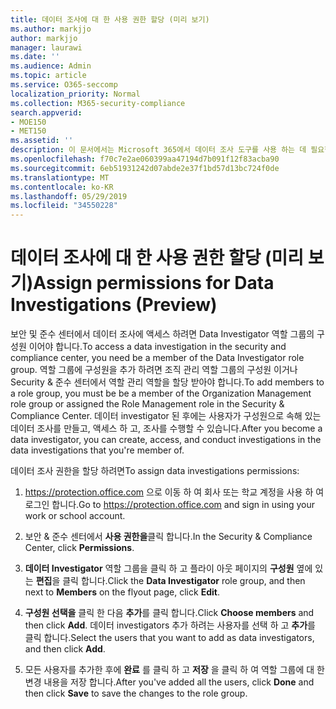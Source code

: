 ```yaml
---
title: 데이터 조사에 대 한 사용 권한 할당 (미리 보기)
ms.author: markjjo
author: markjjo
manager: laurawi
ms.date: ''
ms.audience: Admin
ms.topic: article
ms.service: O365-seccomp
localization_priority: Normal
ms.collection: M365-security-compliance
search.appverid:
- MOE150
- MET150
ms.assetid: ''
description: 이 문서에서는 Microsoft 365에서 데이터 조사 도구를 사용 하는 데 필요한 사용 권한을 설정 하는 방법에 대해 설명 합니다.
ms.openlocfilehash: f70c7e2ae060399aa47194d7b091f12f83acba90
ms.sourcegitcommit: 6eb51931242d07abde2e37f1bd57d13bc724f0de
ms.translationtype: MT
ms.contentlocale: ko-KR
ms.lasthandoff: 05/29/2019
ms.locfileid: "34550228"
---
```

# <a name="assign-permissions-for-data-investigations-preview"></a><span data-ttu-id="32d3a-103">데이터 조사에 대 한 사용 권한 할당 (미리 보기)</span><span class="sxs-lookup"><span data-stu-id="32d3a-103">Assign permissions for Data Investigations (Preview)</span></span>

<span data-ttu-id="32d3a-104">보안 및 준수 센터에서 데이터 조사에 액세스 하려면 Data Investigator 역할 그룹의 구성원 이어야 합니다.</span><span class="sxs-lookup"><span data-stu-id="32d3a-104">To access a data investigation in the security and compliance center, you need be a member of the Data Investigator role group.</span></span> <span data-ttu-id="32d3a-105">역할 그룹에 구성원을 추가 하려면 조직 관리 역할 그룹의 구성원 이거나 Security & 준수 센터에서 역할 관리 역할을 할당 받아야 합니다.</span><span class="sxs-lookup"><span data-stu-id="32d3a-105">To add members to a role group, you must be be a member of the Organization Management role group or assigned the Role Management role in the Security & Compliance Center.</span></span> <span data-ttu-id="32d3a-106">데이터 investigator 된 후에는 사용자가 구성원으로 속해 있는 데이터 조사를 만들고, 액세스 하 고, 조사를 수행할 수 있습니다.</span><span class="sxs-lookup"><span data-stu-id="32d3a-106">After you become a data investigator, you can create, access, and conduct investigations in the data investigations that you're member of.</span></span>

<span data-ttu-id="32d3a-107">데이터 조사 권한을 할당 하려면</span><span class="sxs-lookup"><span data-stu-id="32d3a-107">To assign data investigations permissions:</span></span>

1. <span data-ttu-id="32d3a-108">https://protection.office.com 으로 이동 하 여 회사 또는 학교 계정을 사용 하 여 로그인 합니다.</span><span class="sxs-lookup"><span data-stu-id="32d3a-108">Go to https://protection.office.com and sign in using your work or school account.</span></span>

3. <span data-ttu-id="32d3a-109">보안 & 준수 센터에서 **사용 권한을**클릭 합니다.</span><span class="sxs-lookup"><span data-stu-id="32d3a-109">In the Security & Compliance Center, click **Permissions**.</span></span> 

4. <span data-ttu-id="32d3a-110">**데이터 Investigator** 역할 그룹을 클릭 하 고 플라이 아웃 페이지의 **구성원** 옆에 있는 **편집**을 클릭 합니다.</span><span class="sxs-lookup"><span data-stu-id="32d3a-110">Click the **Data Investigator** role group, and then next to **Members** on the flyout page, click **Edit**.</span></span>

5. <span data-ttu-id="32d3a-111">**구성원 선택을** 클릭 한 다음 **추가**를 클릭 합니다.</span><span class="sxs-lookup"><span data-stu-id="32d3a-111">Click **Choose members** and then click **Add**.</span></span> <span data-ttu-id="32d3a-112">데이터 investigators 추가 하려는 사용자를 선택 하 고 **추가**를 클릭 합니다.</span><span class="sxs-lookup"><span data-stu-id="32d3a-112">Select the users that you want to add as data investigators, and then click **Add**.</span></span>

6. <span data-ttu-id="32d3a-113">모든 사용자를 추가한 후에 **완료** 를 클릭 하 고 **저장** 을 클릭 하 여 역할 그룹에 대 한 변경 내용을 저장 합니다.</span><span class="sxs-lookup"><span data-stu-id="32d3a-113">After you've added all the users, click **Done** and then click **Save** to save the changes to the role group.</span></span>
